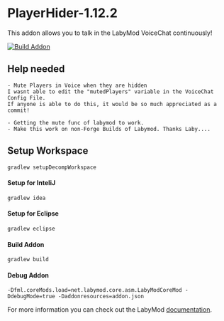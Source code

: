 # PlayerHider-1.12.2

This addon allows you to talk in the LabyMod VoiceChat continuously!

[![Build Addon](https://github.com/PrincessAkira/PlayerHider-1.8/actions/workflows/release.yml/badge.svg)](https://github.com/PrincessAkira/PlayerHider-1.8/actions/workflows/release.yml)

## Help needed

```
- Mute Players in Voice when they are hidden
I wasnt able to edit the "mutedPlayers" variable in the VoiceChat Config File.
If anyone is able to do this, it would be so much appreciated as a commit!
```

```
- Getting the mute func of labymod to work.
- Make this work on non-Forge Builds of Labymod. Thanks Laby....
```

## Setup Workspace

```
gradlew setupDecompWorkspace 
```

#### Setup for InteliJ

```
gradlew idea
```

#### Setup for Eclipse

```
gradlew eclipse
```

#### Build Addon

```
gradlew build 
```

#### Debug Addon

```
-Dfml.coreMods.load=net.labymod.core.asm.LabyModCoreMod -DdebugMode=true -Daddonresources=addon.json
```

For more information you can check out the
LabyMod [documentation](https://docs.labymod.net/pages/create-addons/introduction/).
